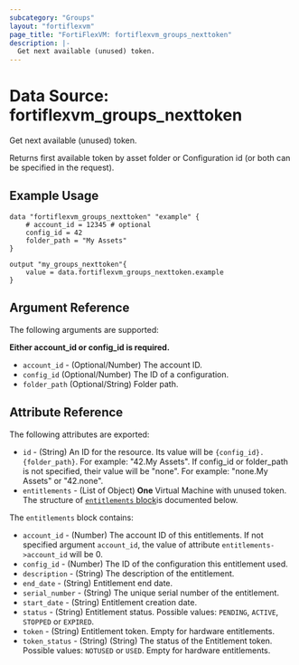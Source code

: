 ```yaml
---
subcategory: "Groups"
layout: "fortiflexvm"
page_title: "FortiFlexVM: fortiflexvm_groups_nexttoken"
description: |-
  Get next available (unused) token.
---
```


# Data Source: fortiflexvm_groups_nexttoken
Get next available (unused) token.

Returns first available token by asset folder or Configuration id (or both can be specified in the request).

## Example Usage

```hcl
data "fortiflexvm_groups_nexttoken" "example" {
    # account_id = 12345 # optional
    config_id = 42
    folder_path = "My Assets"
}

output "my_groups_nexttoken"{
    value = data.fortiflexvm_groups_nexttoken.example
}
```

## Argument Reference

The following arguments are supported:

**Either account_id or config_id is required.**

* `account_id` - (Optional/Number) The account ID.
* `config_id` (Optional/Number) The ID of a configuration.
* `folder_path` (Optional/String) Folder path.

## Attribute Reference

The following attributes are exported:

* `id` - (String) An ID for the resource. Its value will be `{config_id}.{folder_path}`. For example: "42.My Assets". If config_id or folder_path is not specified, their value will be "none". For example: "none.My Assets" or "42.none".
* `entitlements` - (List of Object) **One** Virtual Machine with unused token. The structure of [`entitlements` block](#nestedatt--entitlements)is documented below.

<a id="nestedatt--entitlements"></a>
The `entitlements` block contains:

* `account_id` - (Number) The account ID of this entitlements. If not specified argument `account_id`, the value of attribute `entitlements->account_id` will be 0.
* `config_id` - (Number) The ID of the configuration this entitlement used.
* `description` - (String) The description of the entitlement.
* `end_date` - (String) Entitlement end date.
* `serial_number` - (String) The unique serial number of the entitlement.
* `start_date` - (String) Entitlement creation date.
* `status` - (String) Entitlement status. Possible values: `PENDING`, `ACTIVE`, `STOPPED` or `EXPIRED`.
* `token` - (String) Entitlement token. Empty for hardware entitlements.
* `token_status` - (String) (String) The status of the Entitlement token. Possible values: `NOTUSED` or `USED`. Empty for hardware entitlements.



